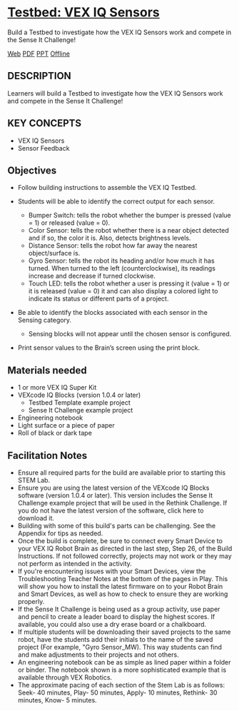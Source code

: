 # [Testbed: VEX IQ Sensors](https://education.vex.com/parent-wrapper.php?id=testbed-iq-sensors)

Build a Testbed to investigate how the VEX IQ Sensors work and compete in the Sense It Challenge!

[Web](https://education.vex.com/parent-wrapper.php?id=testbed-iq-sensors)
[PDF](https://education.vex.com/xyleme_content/testbed-iq-sensors/pdf/testbed-iq-sensors.pdf)
[PPT](https://education.vex.com/xyleme_content/testbed-iq-sensors/pptx/testbed-iq-sensors.pptx)
[Offline](https://education.vex.com/xyleme_content/offline/iq/testbed-iq-sensors.zip)


## DESCRIPTION

Learners will build a Testbed to investigate how the VEX IQ Sensors work and compete in the Sense It Challenge!


## KEY CONCEPTS
- VEX IQ Sensors
- Sensor Feedback


## Objectives

- Follow building instructions to assemble the VEX IQ Testbed.

- Students will be able to identify the correct output for each sensor.
  - Bumper Switch: tells the robot whether the bumper is pressed (value = 1) or released (value = 0).
  - Color Sensor: tells the robot whether there is a near object detected and if so, the color it is. Also, detects brightness levels.
  - Distance Sensor: tells the robot how far away the nearest object/surface is.
  - Gyro Sensor: tells the robot its heading and/or how much it has turned. When turned to the left (counterclockwise), its readings increase and decrease if turned clockwise.
  - Touch LED: tells the robot whether a user is pressing it (value = 1) or it is released (value = 0) it and can also display a colored light to indicate its status or different parts of a project.

- Be able to identify the blocks associated with each sensor in the Sensing category.
  - Sensing blocks will not appear until the chosen sensor is configured.

- Print sensor values to the Brain’s screen using the print block.


## Materials needed

- 1 or more VEX IQ Super Kit
- VEXcode IQ Blocks (version 1.0.4 or later)
  - Testbed Template example project
  - Sense It Challenge example project
- Engineering notebook
- Light surface or a piece of paper
- Roll of black or dark tape


## Facilitation Notes

- Ensure all required parts for the build are available prior to starting this STEM Lab.
- Ensure you are using the latest version of the VEXcode IQ Blocks software (version 1.0.4 or later). This version includes the Sense It Challenge example project that will be used in the Rethink Challenge. If you do not have the latest version of the software, click here to download it.
- Building with some of this build's parts can be challenging. See the Appendix for tips as needed.
- Once the build is complete, be sure to connect every Smart Device to your VEX IQ Robot Brain as directed in the last step, Step 26, of the Build Instructions. If not followed correctly, projects may not work or they may not perform as intended in the activity.
- If you're encountering issues with your Smart Devices, view the Troubleshooting Teacher Notes at the bottom of the pages in Play. This will show you how to install the latest firmware on to your Robot Brain and Smart Devices, as well as how to check to ensure they are working properly.
- If the Sense It Challenge is being used as a group activity, use paper and pencil to create a leader board to display the highest scores. If available, you could also use a dry erase board or a chalkboard.
- If multiple students will be downloading their saved projects to the same robot, have the students add their initials to the name of the saved project (For example, "Gyro Sensor_MW). This way students can find and make adjustments to their projects and not others.
- An engineering notebook can be as simple as lined paper within a folder or binder. The notebook shown is a more sophisticated example that is available through VEX Robotics.
- The approximate pacing of each section of the Stem Lab is as follows: Seek- 40 minutes, Play- 50 minutes, Apply- 10 minutes, Rethink- 30 minutes, Know- 5 minutes.

